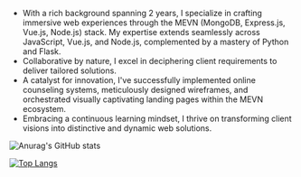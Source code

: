 - With a rich background spanning 2 years, I specialize in crafting immersive web experiences through the MEVN (MongoDB, Express.js, Vue.js, Node.js) stack. My expertise extends seamlessly across JavaScript, Vue.js, and Node.js, complemented by a mastery of Python and Flask.
- Collaborative by nature, I excel in deciphering client requirements to deliver tailored solutions.
- A catalyst for innovation, I've successfully implemented online counseling systems, meticulously designed wireframes, and orchestrated visually captivating landing pages within the MEVN ecosystem.
- Embracing a continuous learning mindset, I thrive on transforming client visions into distinctive and dynamic web solutions.

![Anurag's GitHub stats](https://github-readme-stats.vercel.app/api?username=MelakuAlehegn&show_icons=true&bg_color=00000000)


[![Top Langs](https://github-readme-stats.vercel.app/api/top-langs/?username=MelakuAlehegn&hide=javascript,html)](https://github.com/anuraghazra/github-readme-stats)
<!---
MelakuAlehegn/MelakuAlehegn
--->
